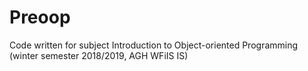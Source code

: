 # Preoop

Code written for subject Introduction to Object-oriented Programming (winter semester 2018/2019, AGH WFiIS IS)

